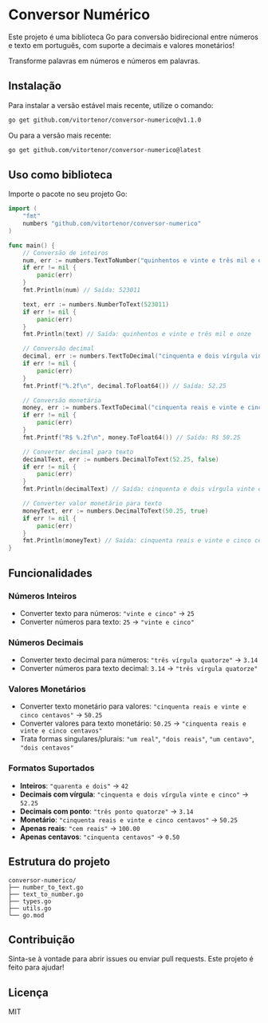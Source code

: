 # Conversor Numérico

Este projeto é uma biblioteca Go para conversão bidirecional entre números e texto em português, com suporte a decimais e valores monetários!

Transforme palavras em números e números em palavras.

## Instalação

Para instalar a versão estável mais recente, utilize o comando:

```bash
go get github.com/vitortenor/conversor-numerico@v1.1.0
```

Ou para a versão mais recente:

```bash
go get github.com/vitortenor/conversor-numerico@latest
```

## Uso como biblioteca

Importe o pacote no seu projeto Go:

```go
import (
    "fmt"
    numbers "github.com/vitortenor/conversor-numerico"
)

func main() {
    // Conversão de inteiros
    num, err := numbers.TextToNumber("quinhentos e vinte e três mil e onze")
    if err != nil {
        panic(err)
    }
    fmt.Println(num) // Saída: 523011

    text, err := numbers.NumberToText(523011)
    if err != nil {
        panic(err)
    }
    fmt.Println(text) // Saída: quinhentos e vinte e três mil e onze

    // Conversão decimal
    decimal, err := numbers.TextToDecimal("cinquenta e dois vírgula vinte e cinco")
    if err != nil {
        panic(err)
    }
    fmt.Printf("%.2f\n", decimal.ToFloat64()) // Saída: 52.25

    // Conversão monetária
    money, err := numbers.TextToDecimal("cinquenta reais e vinte e cinco centavos")
    if err != nil {
        panic(err)
    }
    fmt.Printf("R$ %.2f\n", money.ToFloat64()) // Saída: R$ 50.25

    // Converter decimal para texto
    decimalText, err := numbers.DecimalToText(52.25, false)
    if err != nil {
        panic(err)
    }
    fmt.Println(decimalText) // Saída: cinquenta e dois vírgula vinte e cinco

    // Converter valor monetário para texto
    moneyText, err := numbers.DecimalToText(50.25, true)
    if err != nil {
        panic(err)
    }
    fmt.Println(moneyText) // Saída: cinquenta reais e vinte e cinco centavos
}
```

## Funcionalidades

### Números Inteiros
- Converter texto para números: `"vinte e cinco"` → `25`
- Converter números para texto: `25` → `"vinte e cinco"`

### Números Decimais
- Converter texto decimal para números: `"três vírgula quatorze"` → `3.14`
- Converter números para texto decimal: `3.14` → `"três vírgula quatorze"`

### Valores Monetários
- Converter texto monetário para valores: `"cinquenta reais e vinte e cinco centavos"` → `50.25`
- Converter valores para texto monetário: `50.25` → `"cinquenta reais e vinte e cinco centavos"`
- Trata formas singulares/plurais: `"um real"`, `"dois reais"`, `"um centavo"`, `"dois centavos"`

### Formatos Suportados
- **Inteiros**: `"quarenta e dois"` → `42`
- **Decimais com vírgula**: `"cinquenta e dois vírgula vinte e cinco"` → `52.25`
- **Decimais com ponto**: `"três ponto quatorze"` → `3.14`
- **Monetário**: `"cinquenta reais e vinte e cinco centavos"` → `50.25`
- **Apenas reais**: `"cem reais"` → `100.00`
- **Apenas centavos**: `"cinquenta centavos"` → `0.50`

## Estrutura do projeto

```
conversor-numerico/
├── number_to_text.go
├── text_to_number.go
├── types.go
├── utils.go
└── go.mod
```

## Contribuição

Sinta-se à vontade para abrir issues ou enviar pull requests. Este projeto é feito para ajudar!

## Licença

MIT

